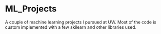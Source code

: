 # ML_Projects

A couple of machine learning projects I pursued at UW. Most of the code is custom implemented with a few skilearn and other libraries used.
